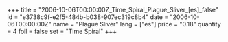 +++
title = "2006-10-06T00:00:00Z_Time_Spiral_Plague_Sliver_[es]_false"
id = "e3738c9f-e2f5-484b-b038-907ec319c8b4"
date = "2006-10-06T00:00:00Z"
name = "Plague Sliver"
lang = ["es"]
price = "0.18"
quantity = 4
foil = false
set = "Time Spiral"
+++
